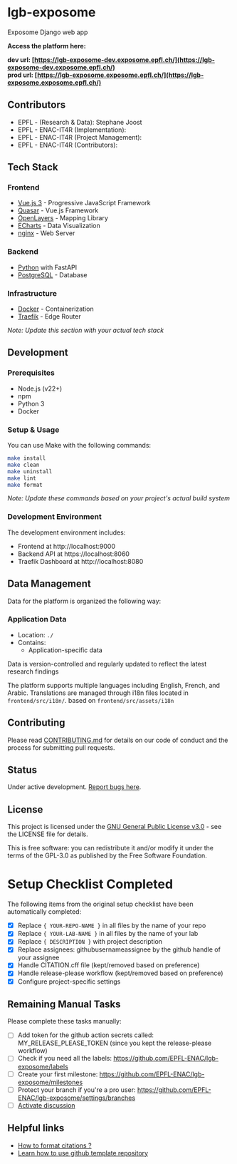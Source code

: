 # lgb-exposome

Exposome Django web app

**Access the platform here:**

**dev url: [https://lgb-exposome-dev.exposome.epfl.ch/](https://lgb-exposome-dev.exposome.epfl.ch/)**  
**prod url: [https://lgb-exposome.exposome.epfl.ch/](https://lgb-exposome.exposome.epfl.ch/)**

## Contributors

- EPFL - (Research & Data): Stephane Joost
- EPFL - ENAC-IT4R (Implementation):
- EPFL - ENAC-IT4R (Project Management):
- EPFL - ENAC-IT4R (Contributors):

## Tech Stack

### Frontend

- [Vue.js 3](https://vuejs.org/) - Progressive JavaScript Framework
- [Quasar](https://quasar.dev/) - Vue.js Framework
- [OpenLayers](https://openlayers.org/) - Mapping Library
- [ECharts](https://echarts.apache.org/) - Data Visualization
- [nginx](https://nginx.org/) - Web Server

### Backend

- [Python](https://www.python.org/) with FastAPI
- [PostgreSQL](https://www.postgresql.org/) - Database

### Infrastructure

- [Docker](https://www.docker.com/) - Containerization
- [Traefik](https://traefik.io/) - Edge Router

_Note: Update this section with your actual tech stack_

## Development

### Prerequisites

- Node.js (v22+)
- npm
- Python 3
- Docker

### Setup & Usage

You can use Make with the following commands:

```bash
make install
make clean
make uninstall
make lint
make format
```

_Note: Update these commands based on your project's actual build system_

### Development Environment

The development environment includes:

- Frontend at http://localhost:9000
- Backend API at https://localhost:8060
- Traefik Dashboard at http://localhost:8080

## Data Management

Data for the platform is organized the following way:

### Application Data

- Location: `./`
- Contains:
  - Application-specific data

Data is version-controlled and regularly updated to reflect the latest research findings

The platform supports multiple languages including English, French, and Arabic. Translations are managed through i18n files located in `frontend/src/i18n/`. based on `frontend/src/assets/i18n`

## Contributing

Please read [CONTRIBUTING.md](CONTRIBUTING.md) for details on our code of conduct and the process for submitting pull requests.

## Status

Under active development. [Report bugs here](https://github.com/EPFL-ENAC/lgb-exposome/issues).

## License

This project is licensed under the [GNU General Public License v3.0](LICENSE) - see the LICENSE file for details.

This is free software: you can redistribute it and/or modify it under the terms of the GPL-3.0 as published by the Free Software Foundation.

# Setup Checklist Completed

The following items from the original setup checklist have been automatically completed:

- [x] Replace `{ YOUR-REPO-NAME }` in all files by the name of your repo
- [x] Replace `{ YOUR-LAB-NAME }` in all files by the name of your lab
- [x] Replace `{ DESCRIPTION }` with project description
- [x] Replace assignees: githubusernameassignee by the github handle of your assignee
- [x] Handle CITATION.cff file (kept/removed based on preference)
- [x] Handle release-please workflow (kept/removed based on preference)
- [x] Configure project-specific settings

## Remaining Manual Tasks

Please complete these tasks manually:

- [ ] Add token for the github action secrets called: MY_RELEASE_PLEASE_TOKEN (since you kept the release-please workflow)
- [ ] Check if you need all the labels: https://github.com/EPFL-ENAC/lgb-exposome/labels
- [ ] Create your first milestone: https://github.com/EPFL-ENAC/lgb-exposome/milestones
- [ ] Protect your branch if you're a pro user: https://github.com/EPFL-ENAC/lgb-exposome/settings/branches
- [ ] [Activate discussion](https://github.com/EPFL-ENAC/lgb-exposome/settings)

## Helpful links

- [How to format citations ?](https://docs.github.com/en/repositories/managing-your-repositorys-settings-and-features/customizing-your-repository/about-citation-files)
- [Learn how to use github template repository](https://docs.github.com/en/repositories/creating-and-managing-repositories/creating-a-repository-from-a-template)
